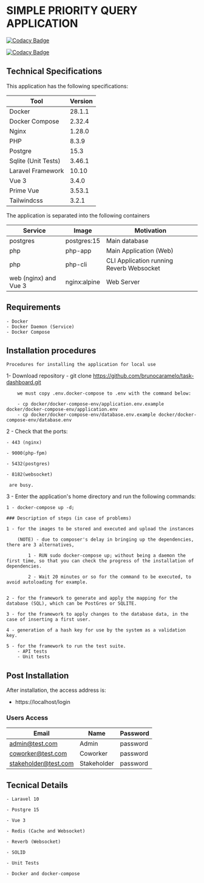 # SIMPLE PRIORITY QUERY APPLICATION

[![Codacy Badge](https://app.codacy.com/project/badge/Grade/3933d4c448a84e329a26085c5d59ff47)](https://app.codacy.com/gh/brunocaramelo/task-dashboard/dashboard?utm_source=gh&utm_medium=referral&utm_content=&utm_campaign=Badge_grade)

[![Codacy Badge](https://app.codacy.com/project/badge/Coverage/c394a0b9d883422d82a1dc2d8e9394b1)](https://app.codacy.com/gh/brunocaramelo/wms_strategy/dashboard?utm_source=gh&utm_medium=referral&utm_content=&utm_campaign=Badge_coverage)

## Technical Specifications

This application has the following specifications: 

| Tool | Version |
| --- | --- |
| Docker | 28.1.1 |
| Docker Compose | 2.32.4 |
| Nginx | 1.28.0 |
| PHP | 8.3.9 |
| Postgre | 15.3 |
| Sqlite (Unit Tests) | 3.46.1 |
| Laravel Framework | 10.10 |
| Vue 3 | 3.4.0 |
| Prime Vue  | 3.53.1 |
| Tailwindcss  | 3.2.1 |

The application is separated into the following containers

| Service | Image | Motivation
| --- | --- | --- |
| postgres | postgres:15 | Main database |
| php | php-app | Main Application (Web) |
| php | php-cli | CLI Application running Reverb Websocket |
| web (nginx) and Vue 3 | nginx:alpine | Web Server |

## Requirements
    - Docker
    - Docker Daemon (Service)
    - Docker Compose

## Installation procedures
    Procedures for installing the application for local use

1- Download repository 
    - git clone https://github.com/brunocaramelo/task-dashboard.git
       
        we must copy .env.docker-compose to .env with the command below:

        - cp docker/docker-compose-env/application.env.example docker/docker-compose-env/application.env
        - cp docker/docker-compose-env/database.env.example docker/docker-compose-env/database.env

2 - Check that the ports:

    - 443 (nginx) 
    
    - 9000(php-fpm)

    - 5432(postgres) 
    
    - 8182(websocket) 

     are busy.


3 - Enter the application's home directory and run the following commands:
    
    1 - docker-compose up -d;

    ### Description of steps (in case of problems)

    1 - for the images to be stored and executed and upload the instances
        
        (NOTE) - due to composer's delay in bringing up the dependencies, there are 3 alternatives,
        
            1 - RUN sudo docker-compose up; without being a daemon the first time, so that you can check the progress of the installation of dependencies.
            
            2 - Wait 20 minutes or so for the command to be executed, to avoid autoloading for example.
            
            
    2 - for the framework to generate and apply the mapping for the database (SQL), which can be PostGres or SQLITE.
    
    3 - for the framework to apply changes to the database data, in the case of inserting a first user.
    
    4 - generation of a hash key for use by the system as a validation key.
    
    5 - for the framework to run the test suite.
        - API tests  
        - Unit tests
     

## Post Installation

After installation, the access address is:

- https://localhost/login

### Users Access
| Email | Name | Password
| --- | --- | --- |
| admin@test.com | Admin | password |
| coworker@test.com | Coworker | password |
| stakeholder@test.com | Stakeholder | password |

## Tecnical Details

    - Laravel 10

    - Postgre 15

    - Vue 3

    - Redis (Cache and Websocket)

    - Reverb (Websocket)

    - SOLID

    - Unit Tests

    - Docker and docker-compose
